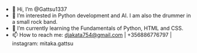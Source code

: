 - 👋 Hi, I’m @Gattsu1337
- 👀 I’m interested in Python development and AI. I am also the drummer in a small rock band.
- 🌱 I’m currently learning the Fundamentals of Python, HTML and CSS.
- 📫 How to reach me: djakata754@gmail.com | +356886776797 | instagram: mitaka.gattsu

<!---
Gattsu1337/Gattsu1337 is a ✨ special ✨ repository because its `README.md` (this file) appears on your GitHub profile.
You can click the Preview link to take a look at your changes.
--->
